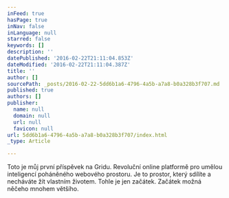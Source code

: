 ```yaml
---
inFeed: true
hasPage: true
inNav: false
inLanguage: null
starred: false
keywords: []
description: ''
datePublished: '2016-02-22T21:11:04.853Z'
dateModified: '2016-02-22T21:11:04.387Z'
title: ''
author: []
sourcePath: _posts/2016-02-22-5dd6b1a6-4796-4a5b-a7a8-b0a328b3f707.md
published: true
authors: []
publisher:
  name: null
  domain: null
  url: null
  favicon: null
url: 5dd6b1a6-4796-4a5b-a7a8-b0a328b3f707/index.html
_type: Article

---
```

Toto je můj první příspěvek na Gridu. Revoluční online
platformě pro umělou
inteligencí poháněného
webového prostoru. Je to prostor, který sdílíte a
necháváte
žít vlastním životem. Tohle je jen začátek.
Začátek
možná něčeho mnohem většího.